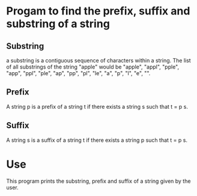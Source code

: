 # Progam to find the prefix, suffix and substring of a string

## Substring
a substring is a contiguous sequence of characters within a string.
The list of all substrings of the string "apple" would be "apple", "appl", "pple", "app", "ppl", "ple", "ap", "pp", "pl", "le", "a", "p", "l", "e", "".

## Prefix
A string p is a prefix of a string t if there exists a string s  such that t = p s.

## Suffix
A string s is a suffix of a string t if there exists a string p such that t = p s.

# Use
This program prints the substring, prefix and suffix of a string given by the user.
